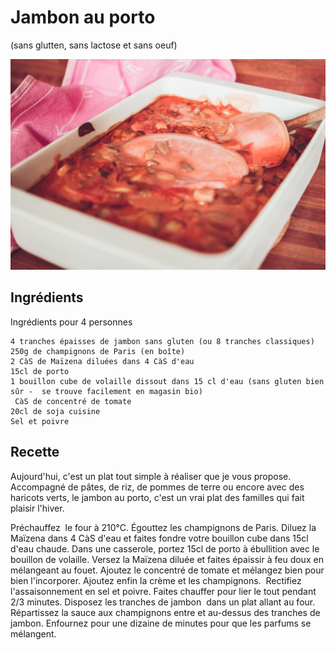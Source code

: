 # Jambon au porto
(sans glutten, sans lactose et sans oeuf)  

![](../img/jambon-au-porto2.jpg)

## Ingrédients
Ingrédients pour 4 personnes

    4 tranches épaisses de jambon sans gluten (ou 8 tranches classiques)
    250g de champignons de Paris (en boîte)
    2 CàS de Maïzena diluées dans 4 CàS d'eau
    15cl de porto
    1 bouillon cube de volaille dissout dans 15 cl d'eau (sans gluten bien sûr -  se trouve facilement en magasin bio)
     CàS de concentré de tomate
    20cl de soja cuisine
    Sel et poivre

## Recette
Aujourd'hui, c'est un plat tout simple à réaliser que je vous propose. Accompagné de pâtes, de riz, de pommes de terre ou encore avec des haricots verts, le jambon au porto, c'est un vrai plat des familles qui fait plaisir l'hiver.

Préchauffez  le four à 210°C.
Égouttez les champignons de Paris. Diluez la Maïzena dans 4 CàS d'eau et faites fondre votre bouillon cube dans 15cl d'eau chaude.
Dans une casserole, portez 15cl de porto à ébullition avec le bouillon de volaille. Versez la Maïzena diluée et faites épaissir à feu doux en mélangeant au fouet. Ajoutez le concentré de tomate et mélangez bien pour bien l'incorporer. Ajoutez enfin la crème et les champignons.  Rectifiez l'assaisonnement en sel et poivre. Faites chauffer pour lier le tout pendant 2/3 minutes.
Disposez les tranches de jambon  dans un plat allant au four. Répartissez la sauce aux champignons entre et au-dessus des tranches de jambon. Enfournez pour une dizaine de minutes pour que les parfums se mélangent.
